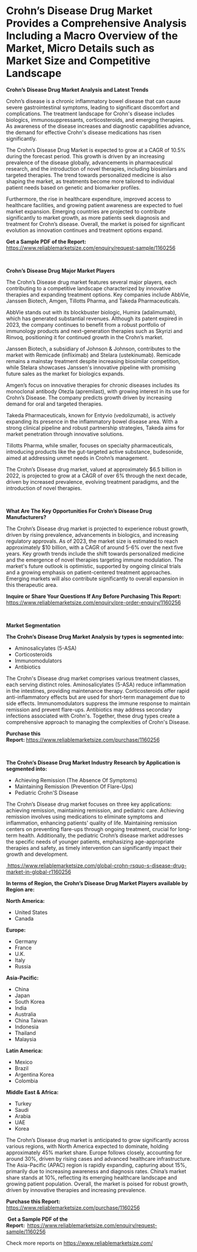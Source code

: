 <p><h1>Crohn’s Disease Drug Market Provides a Comprehensive Analysis Including a Macro Overview of the Market, Micro Details such as Market Size and Competitive Landscape</h1></p><p><strong>Crohn’s Disease Drug Market Analysis and Latest Trends</strong></p>
<p><p>Crohn’s disease is a chronic inflammatory bowel disease that can cause severe gastrointestinal symptoms, leading to significant discomfort and complications. The treatment landscape for Crohn's disease includes biologics, immunosuppressants, corticosteroids, and emerging therapies. As awareness of the disease increases and diagnostic capabilities advance, the demand for effective Crohn's disease medications has risen significantly.</p><p>The Crohn’s Disease Drug Market is expected to grow at a CAGR of 10.5% during the forecast period. This growth is driven by an increasing prevalence of the disease globally, advancements in pharmaceutical research, and the introduction of novel therapies, including biosimilars and targeted therapies. The trend towards personalized medicine is also shaping the market, as treatments become more tailored to individual patient needs based on genetic and biomarker profiles.</p><p>Furthermore, the rise in healthcare expenditure, improved access to healthcare facilities, and growing patient awareness are expected to fuel market expansion. Emerging countries are projected to contribute significantly to market growth, as more patients seek diagnosis and treatment for Crohn’s disease. Overall, the market is poised for significant evolution as innovation continues and treatment options expand.</p></p>
<p><strong>Get a Sample PDF of the Report:&nbsp;</strong> <a href="https://www.reliablemarketsize.com/enquiry/request-sample/1160256?utm_campaign=3176&utm_medium=2&utm_source=Github&utm_content=ia&utm_term=22032025&utm_id=crohns-disease-drug">https://www.reliablemarketsize.com/enquiry/request-sample/1160256</a></p>
<p>&nbsp;</p>
<p><strong>Crohn’s Disease Drug Major Market Players</strong></p>
<p><p>The Crohn’s Disease drug market features several major players, each contributing to a competitive landscape characterized by innovative therapies and expanding treatment options. Key companies include AbbVie, Janssen Biotech, Amgen, Tillotts Pharma, and Takeda Pharmaceuticals.</p><p>AbbVie stands out with its blockbuster biologic, Humira (adalimumab), which has generated substantial revenues. Although its patent expired in 2023, the company continues to benefit from a robust portfolio of immunology products and next-generation therapies such as Skyrizi and Rinvoq, positioning it for continued growth in the Crohn’s market.</p><p>Janssen Biotech, a subsidiary of Johnson & Johnson, contributes to the market with Remicade (infliximab) and Stelara (ustekinumab). Remicade remains a mainstay treatment despite increasing biosimilar competition, while Stelara showcases Janssen's innovative pipeline with promising future sales as the market for biologics expands.</p><p>Amgen’s focus on innovative therapies for chronic diseases includes its monoclonal antibody Otezla (apremilast), with growing interest in its use for Crohn’s Disease. The company predicts growth driven by increasing demand for oral and targeted therapies.</p><p>Takeda Pharmaceuticals, known for Entyvio (vedolizumab), is actively expanding its presence in the inflammatory bowel disease area. With a strong clinical pipeline and robust partnership strategies, Takeda aims for market penetration through innovative solutions.</p><p>Tillotts Pharma, while smaller, focuses on specialty pharmaceuticals, introducing products like the gut-targeted active substance, budesonide, aimed at addressing unmet needs in Crohn’s management.</p><p>The Crohn’s Disease drug market, valued at approximately $6.5 billion in 2022, is projected to grow at a CAGR of over 6% through the next decade, driven by increased prevalence, evolving treatment paradigms, and the introduction of novel therapies.</p></p>
<p>&nbsp;</p>
<p><strong>What Are The Key Opportunities For Crohn’s Disease Drug Manufacturers?</strong></p>
<p><p>The Crohn’s Disease drug market is projected to experience robust growth, driven by rising prevalence, advancements in biologics, and increasing regulatory approvals. As of 2023, the market size is estimated to reach approximately $10 billion, with a CAGR of around 5-6% over the next five years. Key growth trends include the shift towards personalized medicine and the emergence of novel therapies targeting immune modulation. The market's future outlook is optimistic, supported by ongoing clinical trials and a growing emphasis on patient-centered treatment approaches. Emerging markets will also contribute significantly to overall expansion in this therapeutic area.</p></p>
<p><strong>Inquire or Share Your Questions If Any Before Purchasing This Report:</strong> <a href="https://www.reliablemarketsize.com/enquiry/pre-order-enquiry/1160256?utm_campaign=3176&utm_medium=2&utm_source=Github&utm_content=ia&utm_term=22032025&utm_id=crohns-disease-drug">https://www.reliablemarketsize.com/enquiry/pre-order-enquiry/1160256</a></p>
<p>&nbsp;</p>
<p><strong>Market Segmentation</strong></p>
<p><strong>The Crohn’s Disease Drug Market Analysis by types is segmented into:</strong></p>
<p><ul><li>Aminosalicylates (5-ASA)</li><li>Corticosteroids</li><li>Immunomodulators</li><li>Antibiotics</li></ul></p>
<p><p>The Crohn's Disease drug market comprises various treatment classes, each serving distinct roles. Aminosalicylates (5-ASA) reduce inflammation in the intestines, providing maintenance therapy. Corticosteroids offer rapid anti-inflammatory effects but are used for short-term management due to side effects. Immunomodulators suppress the immune response to maintain remission and prevent flare-ups. Antibiotics may address secondary infections associated with Crohn's. Together, these drug types create a comprehensive approach to managing the complexities of Crohn's Disease.</p></p>
<p><strong>Purchase this Report:&nbsp;</strong><a href="https://www.reliablemarketsize.com/purchase/1160256?utm_campaign=3176&utm_medium=2&utm_source=Github&utm_content=ia&utm_term=22032025&utm_id=crohns-disease-drug">https://www.reliablemarketsize.com/purchase/1160256</a></p>
<p>&nbsp;</p>
<p><strong>The Crohn’s Disease Drug Market Industry Research by Application is segmented into:</strong></p>
<p><ul><li>Achieving Remission (The Absence Of Symptoms)</li><li>Maintaining Remission (Prevention Of Flare-Ups)</li><li>Pediatric Crohn'S Disease</li></ul></p>
<p><p>The Crohn’s Disease drug market focuses on three key applications: achieving remission, maintaining remission, and pediatric care. Achieving remission involves using medications to eliminate symptoms and inflammation, enhancing patients' quality of life. Maintaining remission centers on preventing flare-ups through ongoing treatment, crucial for long-term health. Additionally, the pediatric Crohn’s disease market addresses the specific needs of younger patients, emphasizing age-appropriate therapies and safety, as timely intervention can significantly impact their growth and development.</p></p>
<p><a href="https://www.reliablemarketsize.com/global-crohn-rsquo-s-disease-drug-market-in-global-r1160256?utm_campaign=3176&utm_medium=2&utm_source=Github&utm_content=ia&utm_term=22032025&utm_id=crohns-disease-drug">&nbsp;https://www.reliablemarketsize.com/global-crohn-rsquo-s-disease-drug-market-in-global-r1160256</a></p>
<p><strong>In terms of Region, the Crohn’s Disease Drug Market Players available by Region are:</strong></p>
<p>
    <p> <strong> North America: </strong>
        <ul>
            <li>United States</li>
            <li>Canada</li>
        </ul>
        </p> 
    <p> <strong> Europe: </strong>
        <ul>
            <li>Germany</li>
            <li>France</li>
            <li>U.K.</li>
            <li>Italy</li>
            <li>Russia</li>
        </ul>
        </p> 
    <p> <strong> Asia-Pacific: </strong>
        <ul>
            <li>China</li>
            <li>Japan</li>
            <li>South Korea</li>
            <li>India</li>
            <li>Australia</li>
            <li>China Taiwan</li>
            <li>Indonesia</li>
            <li>Thailand</li>
            <li>Malaysia</li>
        </ul>
        </p> 
    <p> <strong> Latin America: </strong>
        <ul>
            <li>Mexico</li>
            <li>Brazil</li>
            <li>Argentina Korea</li>
            <li>Colombia</li>
        </ul>
        </p> 
    <p> <strong> Middle East & Africa: </strong>
        <ul>
            <li>Turkey</li>
            <li>Saudi</li>
            <li>Arabia</li>
            <li>UAE</li>
            <li>Korea</li>
        </ul>
    </p>
    </p>
<p><p>The Crohn’s Disease drug market is anticipated to grow significantly across various regions, with North America expected to dominate, holding approximately 45% market share. Europe follows closely, accounting for around 30%, driven by rising cases and advanced healthcare infrastructure. The Asia-Pacific (APAC) region is rapidly expanding, capturing about 15%, primarily due to increasing awareness and diagnosis rates. China’s market share stands at 10%, reflecting its emerging healthcare landscape and growing patient population. Overall, the market is poised for robust growth, driven by innovative therapies and increasing prevalence.</p></p>
<p><strong>Purchase this Report: </strong><a href="https://www.reliablemarketsize.com/purchase/1160256?utm_campaign=3176&utm_medium=2&utm_source=Github&utm_content=ia&utm_term=22032025&utm_id=crohns-disease-drug">https://www.reliablemarketsize.com/purchase/1160256</a></p>
<p>&nbsp;<strong>Get a Sample PDF of the Report:&nbsp;&nbsp;</strong><a href="https://www.reliablemarketsize.com/enquiry/request-sample/1160256?utm_campaign=3176&utm_medium=2&utm_source=Github&utm_content=ia&utm_term=22032025&utm_id=crohns-disease-drug">https://www.reliablemarketsize.com/enquiry/request-sample/1160256</a></p>
<p><strong></strong></p>
<p>Check more reports on <a href="https://www.reliablemarketsize.com/?utm_campaign=3176&utm_medium=2&utm_source=Github&utm_content=ia&utm_term=22032025&utm_id=crohns-disease-drug">https://www.reliablemarketsize.com/</a></p>
